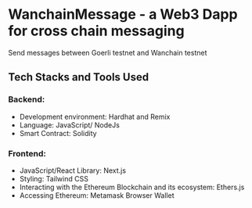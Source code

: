 # WanchainMessage - a Web3 Dapp for cross chain messaging

Send messages between Goerli testnet and Wanchain testnet

## Tech Stacks and Tools Used

### Backend:

- Development environment: Hardhat and Remix
- Language: JavaScript/ NodeJs
- Smart Contract: Solidity

### Frontend:

- JavaScript/React Library: Next.js
- Styling: Tailwind CSS
- Interacting with the Ethereum Blockchain and its ecosystem: Ethers.js
- Accessing Ethereum: Metamask Browser Wallet
